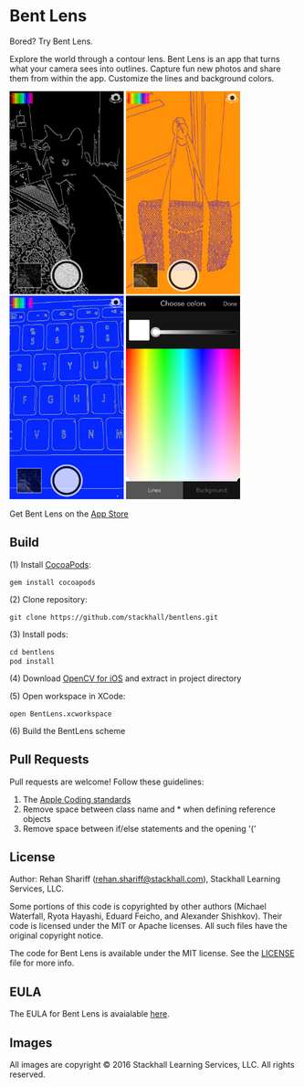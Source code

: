 # Bent Lens
Bored? Try Bent Lens.

Explore the world through a contour lens. Bent Lens is an app that turns what your camera sees into outlines. Capture fun new photos and share them from within the app. Customize the lines and background colors.

<img src="screenshots/screenshot1.png" width="200">
<img src="screenshots/screenshot2.png" width="200">
<img src="screenshots/screenshot3.png" width="200">
<img src="screenshots/screenshot4.png" width="200">

Get Bent Lens on the [App Store](https://itunes.apple.com/us/app/bent-lens/id1090747884?mt=8)

## Build
(1) Install [CocoaPods](http://cocoapods.org):
```
gem install cocoapods
```
(2) Clone repository: 
```
git clone https://github.com/stackhall/bentlens.git
```
(3) Install pods:
```
cd bentlens
pod install
```
(4) Download [OpenCV for iOS](http://sourceforge.net/projects/opencvlibrary/files/opencv-ios/3.1.0/opencv2.framework.zip/download) and extract in project directory

(5) Open workspace in XCode:
```
open BentLens.xcworkspace
```
(6) Build the BentLens scheme

## Pull Requests
Pull requests are welcome! Follow these guidelines:

1. The [Apple Coding standards](https://developer.apple.com/library/content/documentation/Cocoa/Conceptual/CodingGuidelines/CodingGuidelines.html)
2. Remove space between class name and * when defining reference objects
3. Remove space between if/else statements and the opening '('

## License
Author: Rehan Shariff (rehan.shariff@stackhall.com), Stackhall Learning Services, LLC.

Some portions of this code is copyrighted by other authors (Michael Waterfall, Ryota Hayashi, Eduard Feicho, and Alexander Shishkov). Their code is licensed under the MIT or Apache licenses. All such files have the original copyright notice.

The code for Bent Lens is available under the MIT license. See the [LICENSE](./LICENSE) file for more info.

## EULA
The EULA for Bent Lens is avaialable [here](./EULA.txt).

## Images
All images are copyright © 2016 Stackhall Learning Services, LLC. All rights reserved.

